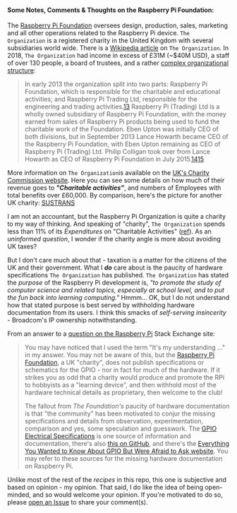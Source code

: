 #### Some Notes, Comments & Thoughts on the Raspberry Pi Foundation:

The [Raspberry Pi Foundation](https://www.raspberrypi.org/) oversees design, production, sales, marketing and all other operations related to the Raspberry Pi device. `The Organization` is a registered charity in the United Kingdom with several subsidiaries world wide. There is a [Wikipedia article](https://en.wikipedia.org/wiki/Raspberry_Pi_Foundation) on `The Organization`. In 2018, `The Organization` had income in excess of £31M (~$40M USD), a staff of over 130 people, a board of trustees, and a rather [complex organizational structure](https://en.wikipedia.org/wiki/Raspberry_Pi_Foundation#Founders_and_leadership):  

>In early 2013 the organization split into two parts: Raspberry Pi Foundation, which is responsible for the charitable and educational activities; and Raspberry Pi Trading Ltd, responsible for the engineering and trading activities.[13](http://www.raspberrypi.org/blog/welcome-lance/) Raspberry Pi (Trading) Ltd is a wholly owned subsidiary of Raspberry Pi Foundation, with the money earned from sales of Raspberry Pi products being used to fund the charitable work of the Foundation. Eben Upton was initially CEO of both divisions, but in September 2013 Lance Howarth became CEO of the Raspberry Pi Foundation, with Eben Upton remaining as CEO of Raspberry Pi (Trading) Ltd. Philip Colligan took over from Lance Howarth as CEO of Raspberry Pi Foundation in July 2015.[14](https://www.raspberrypi.org/blog/welcome-philip/)[15](https://www.computerweekly.com/photostory/450427418/The-50-Most-Influential-Women-in-UK-Tech-2017/3/3-Carrie-Anne-Philbin-director-of-education-Raspberry-Pi-Foundation)

More information on `The Organization`is available on the [UK's Charity Commission website](https://beta.charitycommission.gov.uk/charity-details/?subid=0&regid=1129409). Here you can see some details on how much of their revenue goes to ***"Charitable activities"***, and numbers of Employees with total benefits over £60,000. By comparison, here's the picture for another UK charity: [SUSTRANS](https://register-of-charities.charitycommission.gov.uk/charity-details/?regid=326550&subid=0)

I am not an accountant, but the Raspberry Pi Organization is quite a charity to my way of thinking. And speaking of "charity", `The Organization` spends less than 11% of its *Expenditures* on "Charitable Activities" ([ref](https://beta.charitycommission.gov.uk/charity-details/?subid=0&regid=1129409)). As an *uninformed question*, I wonder if the charity angle is more about avoiding UK taxes? 

But I don't care much about that - taxation is a matter for the citizens of the UK and their government. What I ***do*** care about is the paucity of hardware specifications `The Organization` has published. `The Organization` has stated the *purpose* of the Raspberry Pi development is, *"to promote the study of computer science and related topics, especially at  school level, and to put the fun back into learning computing."* Hmmm... OK, but I do not understand how that stated purpose is best served by withholding hardware documentation from its users. I think this smacks of *self-serving insincerity* - Broadcom's IP ownership notwithstanding.

From an answer to a [question on the Raspberry Pi](https://raspberrypi.stackexchange.com/a/95475/83790) Stack Exchange site:

> You may have noticed that I used the term "It's my understanding ..." in my answer. You may not be aware of this, but the [Raspberry Pi Foundation](http://raspberrypi.org), a UK "charity", does not publish specifications or schematics for the GPIO - nor in fact for much of the hardware. If it strikes you as odd that a charity would produce and promote the RPi to hobbyists as a "learning device", and then withhold most of the hardware technical details as proprietary, then welcome to the club! 
>
> The fallout from *The Foundation's* paucity of hardware documentation is that "the community" has been motivated to conjur the missing specifications and details from observation, experimentation, comparison and yes, some speculation and guesswork. The [GPIO Electrical Specifications](http://www.mosaic-industries.com/embedded-systems/microcontroller-projects/raspberry-pi/gpio-pin-electrical-specifications) is one source of information and documentation, there's also [this on GitHub](https://github.com/raspberrypi/documentation/tree/master/hardware/raspberrypi/gpio), and there's the [Everything You Wanted to Know About GPIO But Were Afraid to Ask website](https://www.circuits.dk/everything-about-raspberry-gpio/). You may refer to these sources for the missing hardware documentation on Raspberry Pi.

Unlike most of the rest of the *recipes* in this repo, this one is subjective and based on opinion - my opinion. That said, I do like the idea of being open-minded, and so would welcome your opinion. If you're motivated to do so, please [open an Issue](https://github.com/seamusdemora/PiFormulae/issues) to share your comment(s).
